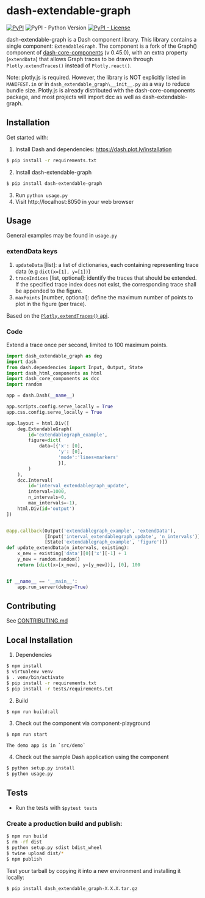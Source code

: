 # dash-extendable-graph

[![PyPI](https://img.shields.io/pypi/v/dash-extendable-graph.svg)](https://pypi.org/project/dash-extendable-graph/)
![PyPI - Python Version](https://img.shields.io/pypi/pyversions/dash-extendable-graph.svg)
[![PyPI - License](https://img.shields.io/pypi/l/dash-extendable-graph.svg)](./LICENSE)

dash-extendable-graph is a Dash component library. This library contains a single component: `ExtendableGraph`. The component is a fork of the Graph() component of [dash-core-components](https://github.com/plotly/dash-core-components) (v 0.45.0), with an extra property (`extendData`) that allows Graph traces to be drawn through `Plotly.extendTraces()` instead of `Plotly.react()`.

Note: plotly.js is required. However, the library is NOT explicitly listed in `MANIFEST.in` or in `dash_extendable_graph\__init__.py` as a way to reduce bundle size. Plotly.js is already distributed with the dash-core-components package, and most projects will import dcc as well as dash-extendable-graph.

## Installation

Get started with:
1. Install Dash and dependencies: https://dash.plot.ly/installation
```bash
$ pip install -r requirements.txt
```
2. Install dash-extendable-graph
```bash
$ pip install dash-extendable-graph
```
3. Run `python usage.py`
4. Visit http://localhost:8050 in your web browser

## Usage

General examples may be found in `usage.py`

### extendData keys

1. `updateData` [list]: a list of dictionaries, each containing representing trace data (e.g `dict(x=[1], y=[1])`)
2. `traceIndices` [list, optional]: identify the traces that should be extended. If the specified trace index does not exist, the corresponding trace shall be appended to the figure.
3. `maxPoints` [number, optional]: define the maximum number of points to plot in the figure (per trace).

Based on the [`Plotly.extendTraces()` api](https://github.com/plotly/plotly.js/blob/master/src/plot_api/plot_api.js#L979).

### Code

Extend a trace once per second, limited to 100 maximum points.

```python
import dash_extendable_graph as deg
import dash
from dash.dependencies import Input, Output, State
import dash_html_components as html
import dash_core_components as dcc
import random

app = dash.Dash(__name__)

app.scripts.config.serve_locally = True
app.css.config.serve_locally = True

app.layout = html.Div([
    deg.ExtendableGraph(
        id='extendablegraph_example',
        figure=dict(
            data=[{'x': [0],
                   'y': [0],
                   'mode':'lines+markers'
                   }],
        )
    ),
    dcc.Interval(
        id='interval_extendablegraph_update',
        interval=1000,
        n_intervals=0,
        max_intervals=-1),
    html.Div(id='output')
])


@app.callback(Output('extendablegraph_example', 'extendData'),
              [Input('interval_extendablegraph_update', 'n_intervals')],
              [State('extendablegraph_example', 'figure')])
def update_extendData(n_intervals, existing):
    x_new = existing['data'][0]['x'][-1] + 1
    y_new = random.random()
    return [dict(x=[x_new], y=[y_new])], [0], 100


if __name__ == '__main__':
    app.run_server(debug=True)

```

## Contributing

See [CONTRIBUTING.md](./CONTRIBUTING.md)

## Local Installation

1. Dependencies
```bash
$ npm install
$ virtualenv venv
$ . venv/bin/activate
$ pip install -r requirements.txt
$ pip install -r tests/requirements.txt
```
2. Build
```bash
$ npm run build:all
```
3. Check out the component via component-playground
```bash
$ npm run start
```
    The demo app is in `src/demo`
4. Check out the sample Dash application using the component    
```bash
$ python setup.py install
$ python usage.py
```

## Tests

- Run the tests with `$pytest tests`

### Create a production build and publish:

```bash
$ npm run build
$ rm -rf dist
$ python setup.py sdist bdist_wheel
$ twine upload dist/*
$ npm publish
```

Test your tarball by copying it into a new environment and installing it locally:
```bash
$ pip install dash_extendable_graph-X.X.X.tar.gz
```
